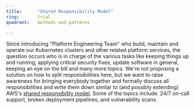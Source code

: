 ```yaml
---
title:      "Shared Responsibility Model"
ring:       trial
quadrant:   methods-and-patterns

---
```

Since introducing "Platform Engineering Team" who build, maintain and operate our Kubernetes clusters and other related platform services, the question occurs who is in charge of the various tasks like keeping things up and running, applying critical security fixes, update software in general, keeping an eye on the bill and many more topics. We're not proposing a solution on how to split responsibilities here, but we want to raise awareness for bringing everybody together and formally discuss all responsibilities and write them down similar to (and possibly extending) AWS's [shared responsibility model](https://aws.amazon.com/compliance/shared-responsibility-model/).
Some of the topics include: 24/7 on-call support, broken deployment pipelines, and vulnerability scans.

